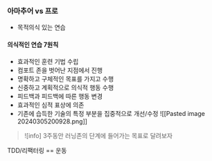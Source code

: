 ### 아마추어 vs 프로
* 목적의식 있는 연습
#### 의식적인 연습 7원칙
- 효과적인 훈련 기법 수립
- 컴포트 존을 벗어난 지점에서 진행
- 명확하고 구체적인 목표를 가지고 수행
- 신중하고 계획적으로 의식적 행동 수행
- 피드백과 피드백에 따른 행동 변경
- 효과적인 심적 표상에 의존
- 기존에 습득한 기술의 특정 부분을 집중적으로 개선/수정
![[Pasted image 20240305200928.png]]
>![info]
 3주동안 러닝존의 단계에 들어가는 목표로 달려보자

TDD/리팩터링 == 운동
